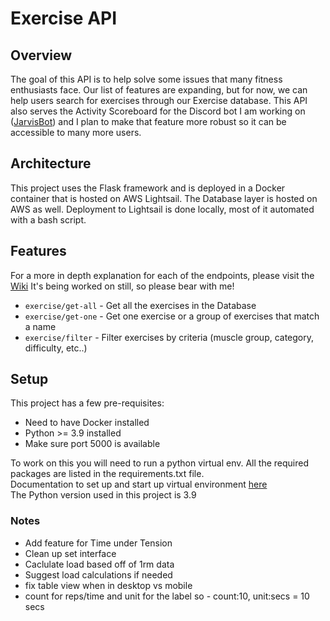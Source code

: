 # Exercise API
## Overview
The goal of this API is to help solve some issues that many fitness enthusiasts face. Our list of features are expanding, but for now, we can help users search for exercises through our Exercise database. This API also serves the Activity Scoreboard for the Discord bot I am working on ([JarvisBot](https://github.com/sir-typesalot/JarvisBot)) and I plan to make that feature more robust so it can be accessible to many more users.

## Architecture 
This project uses the Flask framework and is deployed in a Docker container that is hosted on AWS Lightsail. The Database layer is hosted on AWS as well. Deployment to Lightsail is done locally, most of it automated with a bash script.

## Features
For a more in depth explanation for each of the endpoints, please visit the [Wiki](https://github.com/sir-typesalot/ExerciseFinder-API/wiki/Wiki) It's being worked on still, so please bear with me!
- `exercise/get-all` - Get all the exercises in the Database
- `exercise/get-one` - Get one exercise or a group of exercises that match a name
- `exercise/filter` - Filter exercises by criteria (muscle group, category, difficulty, etc..)

## Setup
This project has a few pre-requisites:
- Need to have Docker installed
- Python >= 3.9 installed
- Make sure port 5000 is available   

To work on this you will need to run a python virtual env. All the required packages are listed in the requirements.txt file.   
Documentation to set up and start up virtual environment <a href="https://uoa-eresearch.github.io/eresearch-cookbook/recipe/2014/11/26/python-virtual-env/">here</a>   
The Python version used in this project is 3.9


### Notes
- Add feature for Time under Tension
- Clean up set interface
- Caclulate load based off of 1rm data
- Suggest load calculations if needed
- fix table view when in desktop vs mobile
- count for reps/time and unit for the label so - count:10, unit:secs = 10 secs
